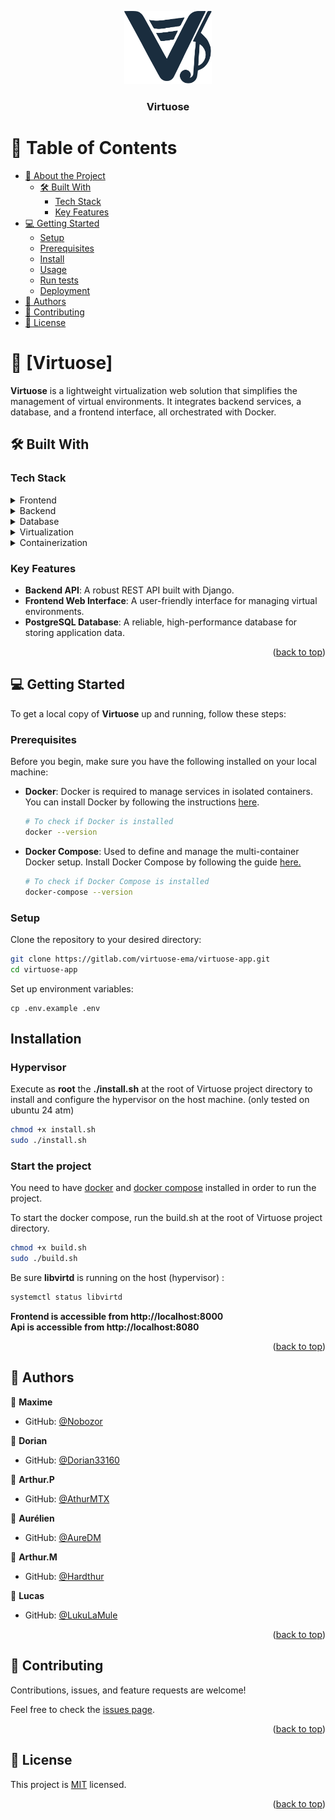 <a name="readme-top"></a>

<div align="center">
  <!-- You are encouraged to replace this logo with your own! Otherwise you can also remove it. -->
  <img src="img/Virtuose.png" alt="logo" width="140"  height="auto" />
  <br/>

  <h3><b>Virtuose</b></h3>

</div>


# 📗 Table of Contents

- [📖 About the Project](#about-project)
  - [🛠 Built With](#built-with)
    - [Tech Stack](#tech-stack)
    - [Key Features](#key-features)
- [💻 Getting Started](#getting-started)
  - [Setup](#setup)
  - [Prerequisites](#prerequisites)
  - [Install](#install)
  - [Usage](#usage)
  - [Run tests](#run-tests)
  - [Deployment](#deployment)
- [👥 Authors](#authors)
- [🤝 Contributing](#contributing)
- [📝 License](#license)

<!-- PROJECT DESCRIPTION -->

# 📖 [Virtuose] <a name="about-project"></a>

**Virtuose** is a lightweight virtualization web solution that simplifies the management of virtual environments. It integrates backend services, a database, and a frontend interface, all orchestrated with Docker.

 
## 🛠 Built With <a name="built-with"></a>

### Tech Stack <a name="tech-stack"></a>

<details> <summary>Frontend</summary> <ul> <li><a href="https://developer.mozilla.org/en-US/docs/Web/HTML">HTML5</a> - The standard markup language for creating web pages and web applications.</li> <li><a href="https://developer.mozilla.org/en-US/docs/Web/CSS">CSS3</a> - Used for styling and designing the frontend of the application.</li> <li><a href="https://developer.mozilla.org/en-US/docs/Web/JavaScript">JavaScript</a> - Provides interactive elements and client-side functionality.</li> </ul> </details> <details> <summary>Backend</summary> <ul> <li><a href="https://www.djangoproject.com/">Django</a> - A high-level Python web framework that enables rapid development of secure and maintainable websites.</li> <li><a href="https://gunicorn.org/">Gunicorn</a> - A Python WSGI HTTP server for running Python web applications.</li> </ul> </details> <details> <summary>Database</summary> <ul> <li><a href="https://www.postgresql.org/">PostgreSQL</a> - A powerful, open-source object-relational database system with over 30 years of active development.</li> </ul> </details> <details> <summary>Virtualization</summary> <ul> <li><a href="https://libvirt.org/">libvirt</a> - A toolkit for managing virtualization platforms such as KVM, QEMU, and others. It is used in Virtuose to control virtual machines on the hypervisor.</li> <li><a href="https://www.qemu.org/">QEMU</a> - A hosted virtual machine monitor that Virtuose uses for emulating various hardware and running virtual machines.</li> </ul> </details> <details> <summary>Containerization</summary> <ul> <li><a href="https://www.docker.com/">Docker</a> - A platform for developing, shipping, and running applications in containers. Virtuose leverages Docker to run its backend, frontend, and database in isolated environments.</li> <li><a href="https://docs.docker.com/compose/">Docker Compose</a> - A tool for defining and running multi-container Docker applications. It allows the orchestration of the backend, frontend, and database services in Virtuose.</li> </ul> </details>


### Key Features <a name="key-features"></a>

- **Backend API**:  A robust REST API built with Django.
- **Frontend Web Interface**: A user-friendly interface for managing virtual environments.
- **PostgreSQL Database**: A reliable, high-performance database for storing application data.

<p align="right">(<a href="#readme-top">back to top</a>)</p>


## 💻 Getting Started <a name="getting-started"></a>


To get a local copy of **Virtuose** up and running, follow these steps:

### Prerequisites <a name="prerequisites"></a>

Before you begin, make sure you have the following installed on your local machine:

- **Docker**: Docker is required to manage services in isolated containers. You can install Docker by following the instructions [here](https://docs.docker.com/get-started/get-docker/).

  ```bash
  # To check if Docker is installed
  docker --version

- **Docker Compose**: Used to define and manage the multi-container Docker setup. Install Docker Compose by following the guide [here.](https://docs.docker.com/compose/install/)

  ```bash
  # To check if Docker Compose is installed
  docker-compose --version

  
### Setup <a name="setup"></a>

 Clone the repository to your desired directory:

    
```bash
git clone https://gitlab.com/virtuose-ema/virtuose-app.git
cd virtuose-app
``` 

Set up environment variables:



    cp .env.example .env

## Installation

### Hypervisor

Execute as **root** the **./install.sh** at the root of Virtuose project directory to install and configure the hypervisor on the host machine. (only tested on ubuntu 24 atm)

```bash
chmod +x install.sh
sudo ./install.sh
```

### Start the project

You need to have [docker](https://docs.docker.com/get-started/get-docker/) and [docker compose](https://docs.docker.com/compose/install/) installed in order to run the project. 

To start the docker compose, run the build.sh at the root of Virtuose project directory.

```bash
chmod +x build.sh
sudo ./build.sh
```



Be sure **libvirtd** is running on the host (hypervisor) :
```bash
systemctl status libvirtd
```


**Frontend is accessible from http://localhost:8000**  
**Api is accessible from http://localhost:8080**


<p align="right">(<a href="#readme-top">back to top</a>)</p>

<!-- AUTHORS -->

## 👥 Authors <a name="authors"></a>


👤 **Maxime**
- GitHub: [@Nobozor](https://github.com/Nobozor)


👤 **Dorian**
- GitHub: [@Dorian33160](https://github.com/dorian33160)


👤 **Arthur.P**
- GitHub: [@AthurMTX](https://github.com/ArthurMTX)

👤 **Aurélien**
- GitHub: [@AureDM](https://github.com/AureDM)


👤 **Arthur.M**
- GitHub: [@Hardthur](https://github.com/Hardthur)


👤 **Lucas**
- GitHub: [@LukuLaMule](https://github.com/LukuLaMule)


<p align="right">(<a href="#readme-top">back to top</a>)</p>



## 🤝 Contributing <a name="contributing"></a>

Contributions, issues, and feature requests are welcome!

Feel free to check the [issues page](https://gitlab.com/virtuose-ema/virtuose-app/-/issues).

<p align="right">(<a href="#readme-top">back to top</a>)</p>

## 📝 License <a name="license"></a>

This project is [MIT](./LICENSE) licensed.



<p align="right">(<a href="#readme-top">back to top</a>)</p>
